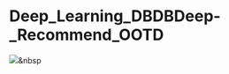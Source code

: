 # Deep_Learning_DBDBDeep-_Recommend_OOTD

<img src="https://img.shields.io/badge/Python-3766AB?style=flat-square&logo=Python&logoColor=white"/></a>&nbsp 
